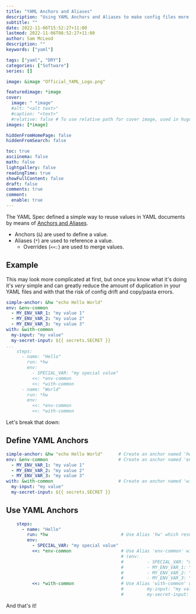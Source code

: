 ```yaml
---
title: "YAML Anchors and Aliases"
description: "Using YAML Anchors and Aliases to make config files more DRY"
subtitle: ""
date: 2022-11-06T15:52:27+11:00
lastmod: 2022-11-06T08:52:27+11:00
author: Sam McLeod
description: ""
keywords: ["yaml"]

tags: ["yaml", "DRY"]
categories: ["Software"]
series: []

image: &image "Official_YAML_Logo.png"

featuredimage: *image
cover:
  image: " *image"
  #alt: "<alt text>"
  #caption: "<text>"
  #relative: false # To use relative path for cover image, used in hugo Page-bundles
images: [*image]

hiddenFromHomePage: false
hiddenFromSearch: false

toc: true
asciinema: false
math: false
lightgallery: false
readingTime: true
showFullContent: false
draft: false
comments: true
comment:
  enable: true
---
```



The YAML Spec defined a simple way to reuse values in YAML documents by means of [Anchors and Aliases](https://yaml.org/spec/1.2/spec.html#id2765878).
<!--more-->

- Anchors (`&`) are used to define a value.
- Aliases (`*`) are used to reference a value.
  - Overrides (`<<:`) are used to merge values.

## Example

This may look more complicated at first, but once you know what it's doing it's _very_ simple and can greatly reduce the amount of duplication in your YAML files and with that the risk of config drift and copy/pasta errors.

```yaml
simple-anchor: &hw "echo Hello World"
env: &env-common
  - MY_ENV_VAR_1: "my value 1"
  - MY_ENV_VAR_2: "my value 2"
  - MY_ENV_VAR_3: "my value 3"
with: &with-common
  my-input: "my value"
  my-secret-input: ${{ secrets.SECRET }}
...
    steps:
      - name: "Hello"
        run: *hw
        env:
          - SPECIAL_VAR: "my special value"
          <<: *env-common
          <<: *with-common
      - name: "World"
        run: *hw
        env:
          <<: *env-common
          <<: *with-common
```

Let's break that down:

## Define YAML Anchors

```yaml
simple-anchor: &hw "echo Hello World"      # Create an anchor named 'hw' with the value "echo Hello World"
env: &env-common                           # Create an anchor named 'env-common' with the values that follow
  - MY_ENV_VAR_1: "my value 1"
  - MY_ENV_VAR_2: "my value 2"
  - MY_ENV_VAR_3: "my value 3"
with: &with-common                         # Create an anchor named 'with-common' with the values that follow
  my-input: "my value"
  my-secret-input: ${{ secrets.SECRET }}
```

## Use YAML Anchors

```yaml
    steps:
      - name: "Hello"
        run: *hw                            # Use Alias 'hw' which results in run: "run: echo Hello World"
        env:
          - SPECIAL_VAR: "my special value"
          <<: *env-common                   # Use Alias 'env-common' with override (<<:) to merge into existing values
                                            # (env:
                                            #         - SPECIAL_VAR: "my special value"
                                            #         - MY_ENV_VAR_1: "my value 1"
                                            #         - MY_ENV_VAR_2: "my value 2"
                                            #         - MY_ENV_VAR_3: "my value 3")
          <<: *with-common                  # Use Alias 'with-common' with override to merge into existing values
                                            #         my-input: "my value"
                                            #         my-secret-input: ${{ secrets.SECRET }})
```

And that's it!
